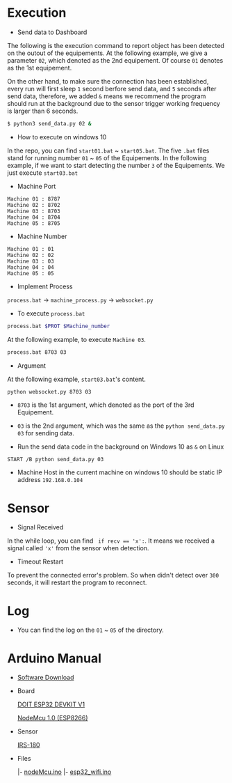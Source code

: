 
# Execution

* Send data to Dashboard

The following is the execution command to report object has been detected on the outout of the equipements. At the following example, we give a parameter `02`, which denoted as the 2nd equipement. Of course `01` denotes as the 1st equipement.

On the other hand, to make sure the connection has been established, every run will first sleep `1` second berfore send data, and `5` seconds after send data, therefore, we added `&` means we recommend the program should run at the background due to the sensor trigger working frequency is larger than 6 seconds.

```sh
$ python3 send_data.py 02 &

```
* How to execute on windows 10

In the repo, you can find `start01.bat`  ~  `start05.bat`. 
The five `.bat` files stand for running number `01`  ~  `05` of the Equipements.
In the following example, if we want to start detecting the number `3` of the Equipements.
We just execute `start03.bat`

* Machine Port

```
Machine 01 : 8787
Machine 02 : 8702
Machine 03 : 8703
Machine 04 : 8704
Machine 05 : 8705
```

* Machine Number

```
Machine 01 : 01
Machine 02 : 02
Machine 03 : 03
Machine 04 : 04
Machine 05 : 05
```

* Implement Process

```process.bat``` -> ```machine_process.py``` -> ```websocket.py```
* To execute ```process.bat```
```sh
process.bat $PROT $Machine_number 
```
At the following example, to execute `Machine 03`.
```sh
process.bat 8703 03 
```
* Argument

At the following example, `start03.bat`'s content.

```sh
python websocket.py 8703 03 
```
* `8703` is the 1st argument, which denoted as the port of the 3rd Equipement.
* `03` is the 2nd argument, which was the same as the `python send_data.py 03` for sending data.

* Run the send data code in the background on Windows 10 as `&` on Linux
```
START /B python send_data.py 03
```
* Machine Host in the current machine on windows 10 should be static IP address `192.168.0.104`

# Sensor

* Signal Received

In the while loop, you can find ` if recv == 'x':`. It means we received a signal called `'x'` from the sensor when detection.

* Timeout Restart

To prevent the connected error's problem. So when didn't detect over `300` seconds, it will restart the program to reconnect. 

# Log

* You can find the log on the `01` ~ `05` of the directory.

# Arduino Manual

* [Software Download](https://www.arduino.cc/en/software)

* Board

  [DOIT ESP32 DEVKIT V1](http://www.ho-hua.com.tw/products_data.php?pid=16491)

  [NodeMcu 1.0 (ESP8266)](http://www.ho-hua.com.tw/products_data.php?pid=16490)
  
* Sensor 
  
  [IRS-180](http://www.ho-hua.com.tw/products_data.php?pid=15081)
  
* Files
 
  |- [nodeMcu.ino](https://github.com/advapplab/kelly_publisher/blob/main/nodeMcu.ino)
  |- [esp32_wifi.ino](https://github.com/advapplab/kelly_publisher/blob/main/esp32_wifi.ino)
  
 

